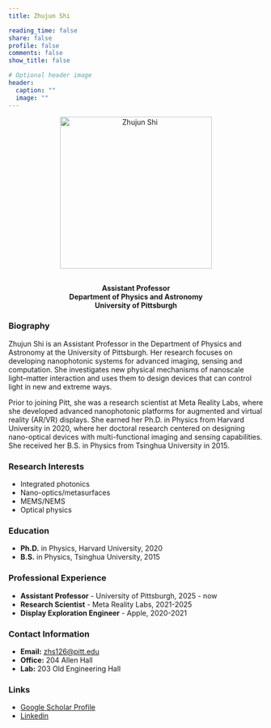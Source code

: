 ```yaml
---
title: Zhujun Shi

reading_time: false
share: false
profile: false
comments: false
show_title: false

# Optional header image
header:
  caption: ""
  image: ""
---
```


<div style="text-align: center;">
  <img src="/uploads/zhujun.png" width="300" alt="Zhujun Shi" style="margin-bottom: 1rem;" />
  <p>
    <strong>Assistant Professor</strong><br>
    <strong>Department of Physics and Astronomy</strong><br>
    <strong>University of Pittsburgh</strong>
  </p>
</div>

### Biography
Zhujun Shi is an Assistant Professor in the Department of Physics and Astronomy at the University of Pittsburgh. Her research focuses on developing nanophotonic systems for advanced imaging, sensing and computation. She investigates new physical mechanisms of nanoscale light–matter interaction and uses them to design devices that can control light in new and extreme ways.

Prior to joining Pitt, she was a research scientist at Meta Reality Labs, where she developed advanced nanophotonic platforms for augmented and virtual reality (AR/VR) displays. She earned her Ph.D. in Physics from Harvard University in 2020, where her doctoral research centered on designing nano-optical devices with multi-functional imaging and sensing capabilities. She received her B.S. in Physics from Tsinghua University in 2015.

### Research Interests
- Integrated photonics
- Nano-optics/metasurfaces  
- MEMS/NEMS
- Optical physics

### Education
- **Ph.D.** in Physics, Harvard University, 2020
- **B.S.** in Physics, Tsinghua University, 2015

### Professional Experience
- **Assistant Professor** - University of Pittsburgh, 2025 - now
- **Research Scientist** - Meta Reality Labs, 2021-2025
- **Display Exploration Engineer** - Apple, 2020-2021

### Contact Information
- **Email:** zhs126@pitt.edu
- **Office:** 204 Allen Hall
- **Lab:** 203 Old Engineering Hall

### Links
- [Google Scholar Profile](https://scholar.google.com/citations?user=-_6K_O4AAAAJ&hl=en)
- [Linkedin](https://www.linkedin.com/in/zhujunshi/)
